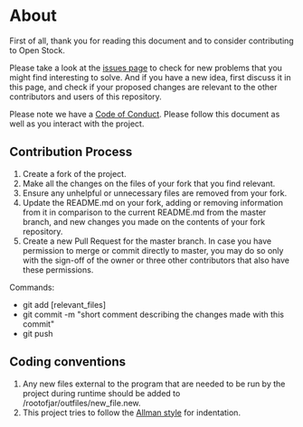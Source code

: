 # About

First of all, thank you for reading this document and to consider contributing to Open Stock.

Please take a look at the [issues page](https://github.com/lcmeyer37/openstock/issues) to check for new problems that you might find interesting to solve. And if you have a new idea, first discuss it in this page, and check if your proposed changes are relevant to the other contributors and users of this repository. 

Please note we have a [Code of Conduct](CODE_OF_CONDUCT.md). Please follow this document as well as you interact with the project.

## Contribution Process

1. Create a fork of the project.
2. Make all the changes on the files of your fork that you find relevant.
3. Ensure any unhelpful or unnecessary files are removed from your fork.
4. Update the README.md on your fork, adding or removing information from it in comparison to the current README.md from  the master branch, and new changes you made on the contents of your fork repository.
5. Create a new Pull Request for the master branch. In case you have permission to merge or commit directly to master, you may do so only with the sign-off of the owner or three other contributors that also have these permissions.

Commands: 
* git add [relevant_files]
* git commit -m "short comment describing the changes made with this commit"
* git push

## Coding conventions

1. Any new files external to the program that are needed to be run by the project during runtime should be added to /rootofjar/outfiles/new_file.new.
2. This project tries to follow the [Allman style](https://en.wikipedia.org/wiki/Indentation_style#Allman_style) for indentation. 

